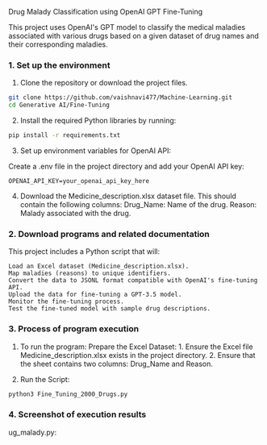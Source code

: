 Drug Malady Classification using OpenAI GPT Fine-Tuning

This project uses OpenAI's GPT model to classify the medical maladies associated with various drugs based on a given dataset of drug names and their corresponding maladies.

### 1. Set up the environment

1. Clone the repository or download the project files.
```bash
git clone https://github.com/vaishnavi477/Machine-Learning.git
cd Generative AI/Fine-Tuning
```

2. Install the required Python libraries by running:
```bash
pip install -r requirements.txt
```
3. Set up environment variables for OpenAI API:

Create a .env file in the project directory and add your OpenAI API key:
```
OPENAI_API_KEY=your_openai_api_key_here
```

4. Download the Medicine_description.xlsx dataset file. This should contain the following columns:
  Drug_Name: Name of the drug.
  Reason: Malady associated with the drug.

### 2. Download programs and related documentation

This project includes a Python script that will:

    Load an Excel dataset (Medicine_description.xlsx).
    Map maladies (reasons) to unique identifiers.
    Convert the data to JSONL format compatible with OpenAI's fine-tuning API.
    Upload the data for fine-tuning a GPT-3.5 model.
    Monitor the fine-tuning process.
    Test the fine-tuned model with sample drug descriptions.

### 3. Process of program execution

1. To run the program:
    Prepare the Excel Dataset:
        1. Ensure the Excel file Medicine_description.xlsx exists in the project directory.
        2. Ensure that the sheet contains two columns: Drug_Name and Reason.

2. Run the Script:
```bash
python3 Fine_Tuning_2000_Drugs.py
```

### 4. Screenshot of execution results



ug_malady.py:








